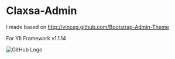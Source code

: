 Claxsa-Admin
============

I made  based on http://vinceg.github.com/Bootstrap-Admin-Theme

For YII Framework v1.1.14


![GitHub Logo](/images/admin.png)











